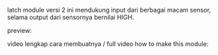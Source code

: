 latch module versi 2 ini mendukung input dari berbagai macam sensor, selama output dari sensornya bernilai HIGH.

preview:


video lengkap cara membuatnya / full video how to make this module:
